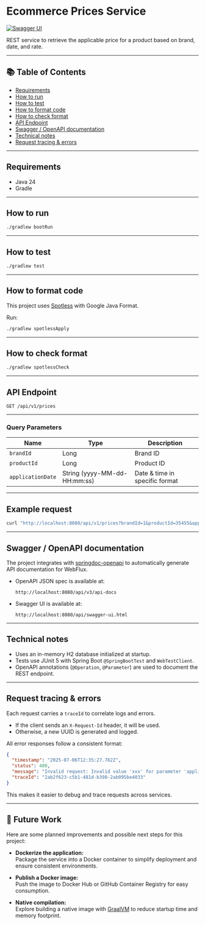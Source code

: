 # Ecommerce Prices Service

[![Swagger UI](https://img.shields.io/badge/docs-Swagger%20UI-blue.svg)](http://localhost:8080/api/swagger-ui.html)

REST service to retrieve the applicable price for a product based on brand, date, and rate.

---

## 📚 Table of Contents

- [Requirements](#requirements)
- [How to run](#how-to-run)
- [How to test](#how-to-test)
- [How to format code](#how-to-format-code)
- [How to check format](#how-to-check-format)
- [API Endpoint](#api-endpoint)
- [Swagger / OpenAPI documentation](#swagger--openapi-documentation)
- [Technical notes](#technical-notes)
- [Request tracing & errors](#request-tracing--errors)

---

## Requirements
- Java 24
- Gradle

---

## How to run
```bash
./gradlew bootRun
````

---

## How to test

```bash
./gradlew test
```

---

## How to format code

This project uses [Spotless](https://github.com/diffplug/spotless) with Google Java Format.

Run:

```bash
./gradlew spotlessApply
```

---

## How to check format

```bash
./gradlew spotlessCheck
```

---

## API Endpoint

```
GET /api/v1/prices
```

---

### Query Parameters

| Name              | Type                           | Description                    |
| ----------------- | ------------------------------ | ------------------------------ |
| `brandId`         | Long                           | Brand ID                       |
| `productId`       | Long                           | Product ID                     |
| `applicationDate` | String (yyyy-MM-dd-HH\:mm\:ss) | Date & time in specific format |

---

## Example request

```bash
curl "http://localhost:8080/api/v1/prices?brandId=1&productId=35455&applicationDate=2020-06-14-10:00:00"
```

---

## Swagger / OpenAPI documentation

The project integrates with [springdoc-openapi](https://springdoc.org/) to automatically generate API documentation for WebFlux.

* OpenAPI JSON spec is available at:

  ```
  http://localhost:8080/api/v3/api-docs
  ```

* Swagger UI is available at:

  ```
  http://localhost:8080/api/swagger-ui.html
  ```

---

## Technical notes

* Uses an in-memory H2 database initialized at startup.
* Tests use JUnit 5 with Spring Boot `@SpringBootTest` and `WebTestClient`.
* OpenAPI annotations (`@Operation`, `@Parameter`) are used to document the REST endpoint.

---

## Request tracing & errors

Each request carries a `traceId` to correlate logs and errors.

* If the client sends an `X-Request-Id` header, it will be used.
* Otherwise, a new UUID is generated and logged.

All error responses follow a consistent format:

```json
{
  "timestamp": "2025-07-06T12:35:27.762Z",
  "status": 400,
  "message": "Invalid request: Invalid value 'xxx' for parameter 'applicationDate'. Type mismatch.",
  "traceId": "2ab2f623-c5b1-481d-b398-2ab095be4033"
}
```

This makes it easier to debug and trace requests across services.

---

## 🚀 Future Work

Here are some planned improvements and possible next steps for this project:

- **Dockerize the application:**  
  Package the service into a Docker container to simplify deployment and ensure consistent environments.

- **Publish a Docker image:**  
  Push the image to Docker Hub or GitHub Container Registry for easy consumption.

- **Native compilation:**  
  Explore building a native image with [GraalVM](https://www.graalvm.org/) to reduce startup time and memory footprint.
